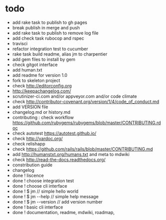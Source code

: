 # todo

- add rake task to publish to gh pages
- break publish in merge and push
- add rake task to publish to remove log file
- add check task rubocop and rspec
- travisci
- refactor integration test to cucumber
- rake task build readme, alias jm to charpentier
- add gem files to install by gem
- check gitgot interface
- add human.txt
- add readme for version 1.0
- fork to skeleton project
- check  http://editorconfig.org
- http://keepachangelog.com/
- scrutinizer-ci.com and/or appveyor.com and/or code climate
- check http://contributor-covenant.org/version/1/4/code_of_conduct.md
- add VERSION file
- changelog.md or history.md 
- contributing : check workflow https://github.com/rubygems/rubygems/blob/master/CONTRIBUTING.rdoc
- check autotest https://autotest.github.io/
- check http://yardoc.org/
- check relishapp
- check https://github.com/rails/rails/blob/master/CONTRIBUTING.md
- add http://humanstxt.org/humans.txt and meta to mdwiki
- check http://read-the-docs.readthedocs.org/
- constribution guide
- changelog
- done ! liscence
- done ! choose integration test
- done ! choose cli interface
- done ! $ jm // simple hello world
- done ! $ jm --help // simple help message
- done ! $ jm --version // add version number
- done ! basic cli interface
- done ! documentation, readme, mdwiki, roadmap, 
